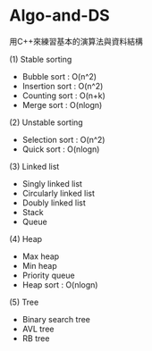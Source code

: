 # Algo-and-DS

用C++來練習基本的演算法與資料結構

(1) Stable sorting
- Bubble sort : O(n^2)
- Insertion sort : O(n^2)
- Counting sort : O(n+k)
- Merge sort : O(nlogn)

(2) Unstable sorting
- Selection sort : O(n^2)
- Quick sort : O(nlogn)

(3) Linked list
- Singly linked list
- Circularly linked list
- Doubly linked list
- Stack
- Queue

(4) Heap
- Max heap
- Min heap
- Priority queue
- Heap sort : O(nlogn)

(5) Tree
- Binary search tree
- AVL tree
- RB tree
